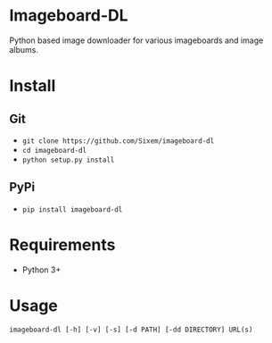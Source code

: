 # Imageboard-DL
Python based image downloader for various imageboards and image albums.

# Install
## Git
+ `git clone https://github.com/Sixem/imageboard-dl`
+ `cd imageboard-dl`
+ `python setup.py install`

## PyPi
+ `pip install imageboard-dl`

# Requirements
+ Python 3+

# Usage
`imageboard-dl [-h] [-v] [-s] [-d PATH] [-dd DIRECTORY] URL(s)`
